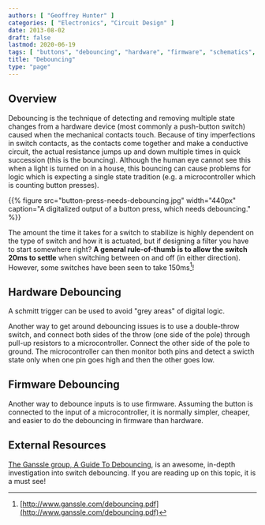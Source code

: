 ```yaml
---
authors: [ "Geoffrey Hunter" ]
categories: [ "Electronics", "Circuit Design" ]
date: 2013-08-02
draft: false
lastmod: 2020-06-19
tags: [ "buttons", "debouncing", "hardware", "firmware", "schematics", "Schmitt trigger", "Ganssle" ]
title: "Debouncing"
type: "page"
---
```


## Overview

Debouncing is the technique of detecting and removing multiple state changes from a hardware device (most commonly a push-button switch) caused when the mechanical contacts touch. Because of tiny imperfections in switch contacts, as the contacts come together and make a conductive circuit, the actual resistance jumps up and down multiple times in quick succession (this is the bouncing). Although the human eye cannot see this when a light is turned on in a house, this bouncing can cause problems for logic which is expecting a single state tradition (e.g. a microcontroller which is counting button presses).

{{% figure src="button-press-needs-debouncing.jpg" width="440px" caption="A digitalized output of a button press, which needs debouncing." %}}

The amount the time it takes for a switch to stabilize is highly dependent on the type of switch and how it is actuated, but if designing a filter you have to start somewhere right? **A general rule-of-thumb is to allow the switch 20ms to settle** when switching between on and off (in either direction). However, some switches have been seen to take 150ms[^ganssle-guide-to-debouncing]!

## Hardware Debouncing

A schmitt trigger can be used to avoid "grey areas" of digital logic.

Another way to get around debouncing issues is to use a double-throw switch, and connect both sides of the throw (one side of the pole) through pull-up resistors to a microcontroller. Connect the other side of the pole to ground. The microcontroller can then monitor both pins and detect a swicth state only when one pin goes high and then the other goes low.

## Firmware Debouncing

Another way to debounce inputs is to use firmware. Assuming the button is connected to the input of a microcontroller, it is normally simpler, cheaper, and easier to do the debouncing in firmware than hardware.

## External Resources

[The Ganssle group, A Guide To Debouncing](http://www.ganssle.com/debouncing.pdf), is an awesome, in-depth investigation into switch debouncing. If you are reading up on this topic, it is a must see!

[^ganssle-guide-to-debouncing]: [http://www.ganssle.com/debouncing.pdf](http://www.ganssle.com/debouncing.pdf)
